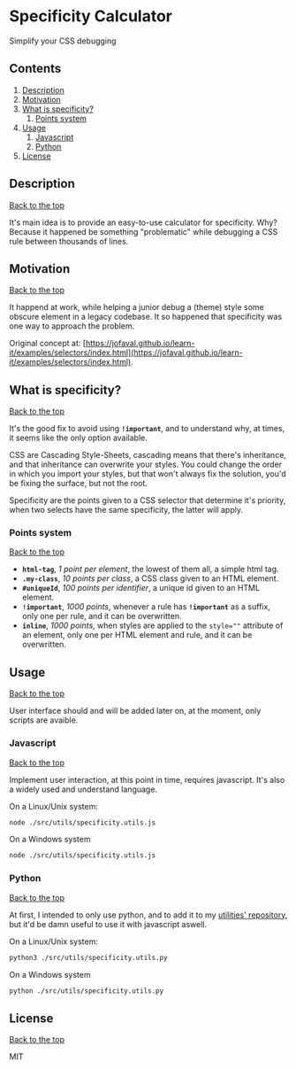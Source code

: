 # Specificity Calculator

Simplify your CSS debugging

## Contents

1. [Description](#description)
1. [Motivation](#motivation)
1. [What is specificity?](#what-is-specificity)
   1. [Points system](#points-system)
1. [Usage](#usage)
   1. [Javascript](#javascript)
   1. [Python](#python)
1. [License](#license)

## Description

[Back to the top](#contents)

It's main idea is to provide an easy-to-use calculator for specificity. Why? Because it happened be something "problematic" while debugging a CSS rule between thousands of lines.

## Motivation

[Back to the top](#contents)

It happend at work, while helping a junior debug a (theme) style some obscure element in a legacy codebase. It so happened that specificity was one way to approach the problem.

Original concept at: [https://jofaval.github.io/learn-it/examples/selectors/index.html](https://jofaval.github.io/learn-it/examples/selectors/index.html).

## What is specificity?

[Back to the top](#contents)

It's the good fix to avoid using **`!important`**, and to understand why, at times, it seems like the only option available.

CSS are Cascading Style-Sheets, cascading means that there's inheritance, and that inheritance can overwrite your styles. You could change the order in which you import your styles, but that won't always fix the solution, you'd be fixing the surface, but not the root.

Specificity are the points given to a CSS selector that determine it's priority, when two selects have the same specificity, the latter will apply.

### Points system

[Back to the top](#contents)

- **`html-tag`**, _1 point per element_, the lowest of them all, a simple html tag.
- **`.my-class`**, _10 points per class_, a CSS class given to an HTML element.
- **`#uniqueId`**, _100 points per identifier_, a unique id given to an HTML element.
- **`!important`**, _1000 points_, whenever a rule has **`!important`** as a suffix, only one per rule, and it can be overwritten.
- **`inline`**, _1000 points_, when styles are applied to the `style=""` attribute of an element, only one per HTML element and rule, and it can be overwritten.

## Usage

[Back to the top](#contents)

User interface should and will be added later on, at the moment, only scripts are avaible.

### Javascript

[Back to the top](#contents)

Implement user interaction, at this point in time, requires javascript. It's also a widely used and understand language.

On a Linux/Unix system:

```bash
node ./src/utils/specificity.utils.js
```

On a Windows system

```bash
node ./src/utils/specificity.utils.js
```

### Python

[Back to the top](#contents)

At first, I intended to only use python, and to add it to my [utilities' repository](https://github.com/jofaval/utilities), but it'd be damn useful to use it with javascript aswell.

On a Linux/Unix system:

```bash
python3 ./src/utils/specificity.utils.py
```

On a Windows system

```bash
python ./src/utils/specificity.utils.py
```

## License

[Back to the top](#contents)

MIT
